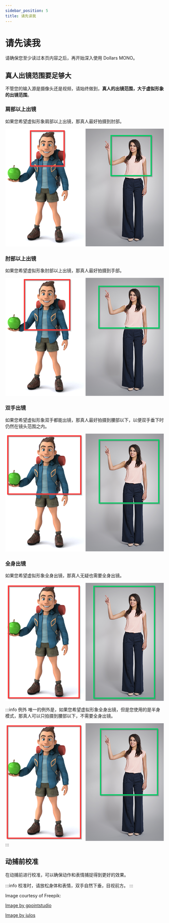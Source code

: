```yaml
---
sidebar_position: 5
title: 请先读我
---
```


# 请先读我

请确保您至少读过本页内容之后，再开始深入使用 Dollars MONO。

## 真人出镜范围要足够大

不管您的输入源是摄像头还是视频，请始终做到，**真人的出镜范围，大于虚拟形象的出镜范围**。

### 肩部以上出镜

如果您希望虚拟形象肩部以上出镜，那真人最好拍摄到肘部。

![](../img/2023-10-20_21_13_48_1.png)

### 肘部以上出镜

如果您希望虚拟形象肘部以上出镜，那真人最好拍摄到手部。

![](../img/2023-10-20_21_13_48_2.png)

### 双手出镜

如果您希望虚拟形象双手都能出镜，那真人最好拍摄到腰部以下，以便双手垂下时仍然在镜头范围之内。

![](../img/2023-10-20_21_13_48_3.png)

### 全身出镜

如果您希望虚拟形象全身出镜，那真人无疑也需要全身出镜。

![](../img/2023-10-20_21_13_48_4.png)

:::info 例外
唯一的例外是，如果您希望虚拟形象全身出镜，但是您使用的是半身模式，那真人可以只拍摄到腰部以下，不需要全身出镜。

![](../img/2023-10-20_21_13_48_5.png)
:::

## 动捕前校准

在动捕前进行校准，可以确保动作和表情捕捉得到更好的效果。

:::info
校准时，请放松身体和表情，双手自然下垂，目视前方。
:::

Image courtesy of Freepik:

[Image by gpointstudio](https://www.freepik.com/free-photo/fashionable-smiling-woman-showing-empty-copy-space_11342232.htm#page=3&query=short%20tall&position=38&from_view=search&track=ais) 

[Image by julos](https://www.freepik.com/free-photo/fun-illustration-3d-cartoon-backpacker_13789537.htm#page=3&query=character%20full%20body&position=10&from_view=search&track=ais)
